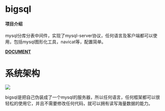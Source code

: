 # bigsql

#### 项目介绍
mysql分库分表中间件，实现了mysql-server协议，任何语言及客户端都可以使用，包括mysql图形化工具，navicat等，配置简单。

**[DOCUMENT](http://bigsql.xiaojiezhu.com "document")**

# 系统架构

![](http://wx4.sinaimg.cn/mw690/005ZQTvlgy1ft0iupn8kaj30rw0jb3zp.jpg)

bigsql是把自己伪装成了一个mysql的服务器，所以任何语言，任何框架都可以很轻松的使用它，并且不需要修改任何代码，就可以拥有读写海量数据的能力。